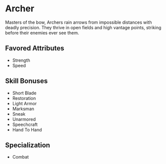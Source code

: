 # Archer

Masters of the bow, Archers rain arrows from impossible distances with deadly precision. They thrive in open fields and high vantage points, striking before their enemies ever see them. 

## Favored Attributes
- Strength
- Speed

## Skill Bonuses
- Short Blade
- Restoration
- Light Armor
- Marksman
- Sneak
- Unarmored
- Speechcraft
- Hand To Hand

## Specialization
- Combat